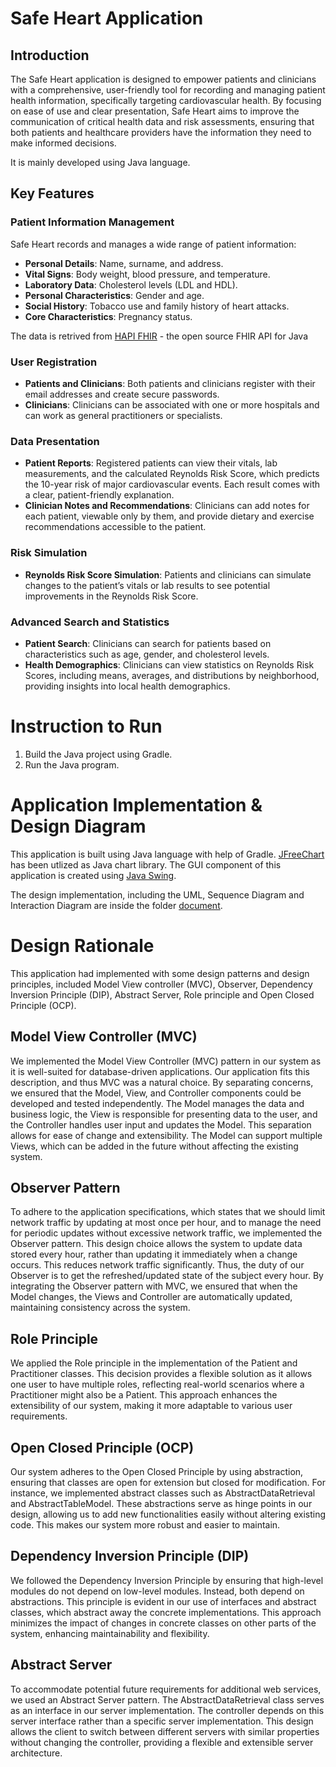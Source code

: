 # Safe Heart Application

## Introduction

The Safe Heart application is designed to empower patients and clinicians with a comprehensive, user-friendly tool for recording and managing patient health information, specifically targeting cardiovascular health. By focusing on ease of use and clear presentation, Safe Heart aims to improve the communication of critical health data and risk assessments, ensuring that both patients and healthcare providers have the information they need to make informed decisions.

It is mainly developed using Java language.


## Key Features

### Patient Information Management
Safe Heart records and manages a wide range of patient information:
- **Personal Details**: Name, surname, and address.
- **Vital Signs**: Body weight, blood pressure, and temperature.
- **Laboratory Data**: Cholesterol levels (LDL and HDL).
- **Personal Characteristics**: Gender and age.
- **Social History**: Tobacco use and family history of heart attacks.
- **Core Characteristics**: Pregnancy status.

The data is retrived from [HAPI FHIR](https://hapifhir.io/) - the open source FHIR API for Java

### User Registration
- **Patients and Clinicians**: Both patients and clinicians register with their email addresses and create secure passwords.
- **Clinicians**: Clinicians can be associated with one or more hospitals and can work as general practitioners or specialists.

### Data Presentation
- **Patient Reports**: Registered patients can view their vitals, lab measurements, and the calculated Reynolds Risk Score, which predicts the 10-year risk of major cardiovascular events. Each result comes with a clear, patient-friendly explanation.
- **Clinician Notes and Recommendations**: Clinicians can add notes for each patient, viewable only by them, and provide dietary and exercise recommendations accessible to the patient.

### Risk Simulation
- **Reynolds Risk Score Simulation**: Patients and clinicians can simulate changes to the patient’s vitals or lab results to see potential improvements in the Reynolds Risk Score.

### Advanced Search and Statistics
- **Patient Search**: Clinicians can search for patients based on characteristics such as age, gender, and cholesterol levels.
- **Health Demographics**: Clinicians can view statistics on Reynolds Risk Scores, including means, averages, and distributions by neighborhood, providing insights into local health demographics.


# Instruction to Run
1. Build the Java project using Gradle.
2. Run the Java program.


# Application Implementation & Design Diagram
This application is built using Java language with help of Gradle. [JFreeChart](https://www.jfree.org/) has been utlized as Java chart library. The GUI component of this application is created using [Java Swing](https://docs.oracle.com/javase/tutorial/uiswing/).


The design implementation, including the UML, Sequence Diagram and Interaction Diagram are inside the folder [document](https://github.com/chailam/SafeHeart/tree/master/document).


# Design Rationale
This application  had implemented with some design patterns and design principles, included Model View controller (MVC), Observer, Dependency Inversion Principle (DIP), Abstract Server, Role principle and Open Closed Principle (OCP).


## Model View Controller (MVC)

We implemented the Model View Controller (MVC) pattern in our system as it is well-suited for database-driven applications. Our application fits this description, and thus MVC was a natural choice. By separating concerns, we ensured that the Model, View, and Controller components could be developed and tested independently. The Model manages the data and business logic, the View is responsible for presenting data to the user, and the Controller handles user input and updates the Model. This separation allows for ease of change and extensibility. The Model can support multiple Views, which can be added in the future without affecting the existing system.


## Observer Pattern

To adhere to the application specifications, which states that we should limit network traffic
by updating at most once per hour, and to manage the need for periodic updates without excessive network traffic, we implemented the Observer pattern. This design choice allows the system to update data stored every hour, rather than updating it immediately when a change occurs. This reduces network traffic significantly. Thus, the duty of our Observer is to get the refreshed/updated state of the subject every hour. By integrating the Observer pattern with MVC, we ensured that when the Model changes, the Views and Controller are automatically updated, maintaining consistency across the system.

## Role Principle

We applied the Role principle in the implementation of the Patient and Practitioner classes. This decision provides a flexible solution as it allows one user to have multiple roles, reflecting real-world scenarios where a Practitioner might also be a Patient. This approach enhances the extensibility of our system, making it more adaptable to various user requirements.

## Open Closed Principle (OCP)

Our system adheres to the Open Closed Principle by using abstraction, ensuring that classes are open for extension but closed for modification. For instance, we implemented abstract classes such as AbstractDataRetrieval and AbstractTableModel. These abstractions serve as hinge points in our design, allowing us to add new functionalities easily without altering existing code. This makes our system more robust and easier to maintain.

## Dependency Inversion Principle (DIP)

We followed the Dependency Inversion Principle by ensuring that high-level modules do not depend on low-level modules. Instead, both depend on abstractions. This principle is evident in our use of interfaces and abstract classes, which abstract away the concrete implementations. This approach minimizes the impact of changes in concrete classes on other parts of the system, enhancing maintainability and flexibility.

## Abstract Server

To accommodate potential future requirements for additional web services, we used an Abstract Server pattern. The AbstractDataRetrieval class serves as an interface in our server implementation. The controller depends on this server interface rather than a specific server implementation. This design allows the client to switch between different servers with similar properties without changing the controller, providing a flexible and extensible server architecture.


